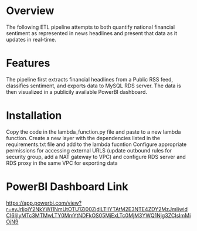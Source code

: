 # Overview
The following ETL pipeline attempts to both quantify national financial sentiment as represented in news headlines and present that data as it updates in real-time.

# Features
The pipeline first extracts financial headlines from a Public RSS feed, classifies sentiment, and exports data to MySQL RDS server. The data is then visualized in a publicily available PowerBI dashboard.

# Installation
Copy the code in the lambda_function.py file and paste to a new lambda function. Create a new layer with the dependencies listed in the requirements.txt file and add to the lambda fucntion
Configure appropriate permissions for accessing external URLS (update outbound rules for security group, add a NAT gateway to VPC) and configure RDS server and RDS proxy in the same VPC for exporting data

# PowerBI Dashboard Link
https://app.powerbi.com/view?r=eyJrIjoiY2NkYWI1NmUtOTU1Zi00ZjdlLTllYTAtM2E3NTE4ZDY2MzJmIiwidCI6IjIyMTc3MTMwLTY0MmYtNDFkOS05MjExLTc0MjM3YWQ1Njg3ZCIsImMiOjN9

